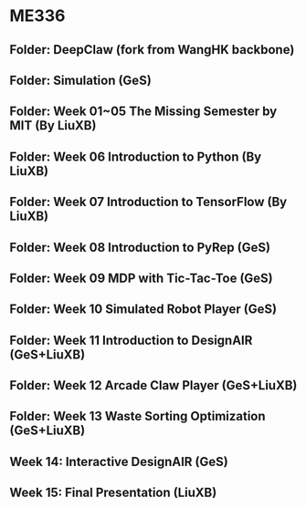# ME336

## Folder: DeepClaw (fork from WangHK backbone)

## Folder: Simulation (GeS)

## Folder: Week 01~05 The Missing Semester by MIT (By LiuXB)



## Folder: Week 06 Introduction to Python (By LiuXB)

## Folder: Week 07 Introduction to TensorFlow (By LiuXB)



## Folder: Week 08 Introduction to PyRep (GeS)

## Folder: Week 09 MDP with Tic-Tac-Toe (GeS)

## Folder: Week 10 Simulated Robot Player (GeS)



## Folder: Week 11 Introduction to DesignAIR (GeS+LiuXB)

## Folder: Week 12 Arcade Claw Player (GeS+LiuXB)

## Folder: Week 13 Waste Sorting Optimization (GeS+LiuXB)



## Week 14: Interactive DesignAIR (GeS)

## Week 15: Final Presentation (LiuXB)

